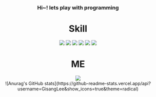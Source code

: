 <!--
**GisangLee/GisangLee** is a ✨ _special_ ✨ repository because its `README.md` (this file) appears on your GitHub profile.

Here are some ideas to get you started:

- 🔭 I’m currently working on ...
- 🌱 I’m currently learning ...
- 👯 I’m looking to collaborate on ...
- 🤔 I’m looking for help with ...
- 💬 Ask me about ...
- 📫 How to reach me: ...
- 😄 Pronouns: ...
- ⚡ Fun fact: ...
-->

<div align=center>
  <h3>Hi~! lets play with programming</h3>
</div>

<div height=80px>
</div>

<div align=center>
  <h1>Skill</h1>
  <img src="https://img.shields.io/badge/Python-3776AB?style=for-the-badge&logo=Python&logoColor=white"/>
  <img src="https://img.shields.io/badge/Django-092E20?style=for-the-badge&logo=Django&logoColor=white"/>
  <img src="https://img.shields.io/badge/JavaScript-F7DF1E?style=for-the-badge&logo=JavaScript&logoColor=white"/>
  <img src="https://img.shields.io/badge/HTML5-E34F26?style=for-the-badge&logo=HTML5&logoColor=white"/>
  <img src="https://img.shields.io/badge/CSS3-1572B6?style=for-the-badge&logo=CSS3&logoColor=white"/>
  <img src="https://img.shields.io/badge/React-61DAFB?style=for-the-badge&logo=React&logoColor=white"/>
</div>

<div align=center>
  <div>
    <h1> ME </h1>
    <a href="https://velog.io/@masterkorea01" target="_blank"><img src="https://img.shields.io/badge/Blog-00A98F?style=for-the-badge&logo=Bootstrap&logoColor=white"/></a>
  </div>
  <div>
    ![Anurag's GitHub stats](https://github-readme-stats.vercel.app/api?username=GisangLee&show_icons=true&theme=radical)

  </div>
</div>


